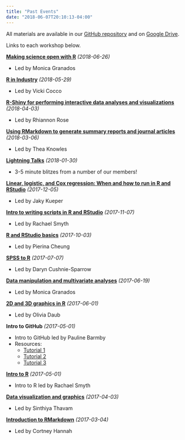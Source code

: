 ```yaml
---
title: "Past Events"
date: "2018-06-07T20:10:13-04:00"
---
```


All materials are available in our [GitHub repository](https://github.com/rladies/meetup-presentations_london_ontario) and on [Google Drive](https://drive.google.com/drive/folders/0BzCQiZLG7vQmVm9ISndsRzllbTA?usp=sharing).

Links to each workshop below.

[**Making science open with R**](https://github.com/rladies/meetup-presentations_london_ontario/tree/master/2018-06-26_OpenSci) *(2018-06-26)*

- Led by Monica Granados


[**R in Industry**](https://github.com/rladies/meetup-presentations_london_ontario/tree/master/2018-05-29_industry) *(2018-05-29)*

- Led by Vicki Cocco

[**R-Shiny for performing interactive data analyses and visualizations**](https://github.com/rladies/meetup-presentations_london_ontario/tree/master/2018-04-03_Shiny) *(2018-04-03)*

- Led by Rhiannon Rose

[**Using RMarkdown to generate summary reports and journal articles**](https://github.com/rladies/meetup-presentations_london_ontario/tree/master/2018-03-06_rmarkdown) *(2018-03-06)*

- Led by Thea Knowles

[**Lightning Talks**](https://github.com/rladies/meetup-presentations_london_ontario/tree/master/2018-01-30_lightningTalks) *(2018-01-30)*

- 3-5 minute blitzes from a number of our members!

[**Linear, logistic, and Cox regression: When and how to run in R and RStudio**](https://github.com/rladies/meetup-presentations_london_ontario/tree/master/2017-12-05_regression) *(2017-12-05)*

- Led by Jaky Kueper

[**Intro to writing scripts in R and RStudio**](https://github.com/rladies/meetup-presentations_london_ontario/tree/master/2017-11-07_Intro2RScripting) *(2017-11-07)*

- Led by Rachael Smyth

[**R and RStudio basics**](https://github.com/rladies/meetup-presentations_london_ontario/tree/master/2017-10-03_Intro2R-RStudio) *(2017-10-03)*

- Led by Pierina Cheung

[**SPSS to R**](https://github.com/rladies/meetup-presentations_london_ontario/tree/master/2017-07-07_SPSS2R) *(2017-07-07)*

- Led by Daryn Cushnie-Sparrow

[**Data manipulation and multivariate analyses**](https://github.com/rladies/meetup-presentations_london_ontario/tree/master/2017-06-19_DataManip-MultivarAnalysis) *(2017-06-19)*

- Led by Monica Granados

[**2D and 3D graphics in R**](https://github.com/rladies/meetup-presentations_london_ontario/tree/master/2017-06-01_3DGraphics) *(2017-06-01)*

- Led by Olivia Daub

**Intro to GitHub** *(2017-05-01)*

- Intro to GitHub led by Pauline Barmby
- Resources:
     - [Tutorial 1](http://product.hubspot.com/blog/git-and-github-tutorial-for-beginners)
     - [Tutorial 2](http://swcarpentry.github.io/git-novice/)
     - [Tutorial 3](https://www.atlassian.com/git/tutorials)


[**Intro to R**](https://github.com/rladies/meetup-presentations_london_ontario/tree/master/2017-05-01_Intro2R) *(2017-05-01)*

- Intro to R led by Rachael Smyth

[**Data visualization and graphics**](https://github.com/rladies/meetup-presentations_london_ontario/tree/master/2017-04-03_DataViz) *(2017-04-03)*

- Led by Sinthiya Thavam

[**Introduction to RMarkdown**](https://github.com/rladies/meetup-presentations_london_ontario/tree/master/2017-03-04_Intro2RMarkdown) *(2017-03-04)*

- Led by Cortney Hannah









